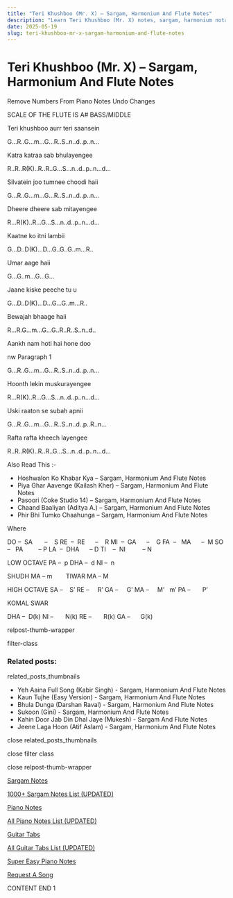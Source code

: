 ```yaml
---
title: "Teri Khushboo (Mr. X) – Sargam, Harmonium And Flute Notes"
description: "Learn Teri Khushboo (Mr. X) notes, sargam, harmonium notations and flute notes. Easy step-by-step tutorial for beginners."
date: 2025-05-19
slug: teri-khushboo-mr-x-sargam-harmonium-and-flute-notes
---
```


# Teri Khushboo (Mr. X) – Sargam, Harmonium And Flute Notes

Remove Numbers From Piano Notes
Undo Changes

SCALE OF THE FLUTE IS A# BASS/MIDDLE

Teri khushboo aurr teri saansein

G…R..G…m…G…R..S..n..d..p..n…

Katra katraa sab bhulayengee

R..R..R(K)..R..R..G…S…n..d..p..n…d…

Silvatein joo tumnee choodi haii

G…R..G…m…G…R..S..n..d..p..n…

Dheere dheere sab mitayengee

R…R(K)..R…G…S…n..d..p..n…d…

Kaatne ko itni lambii

G…D..D(K)…D…G..G..G..m…R..

Umar aage haii

G…G..m…G…G…

Jaane kiske peeche tu u

G…D..D(K)…D…G…G..m…R..

Bewajah bhaage haii

R…R.G…m…G…G..R..R..S..n..d..

Aankh nam hoti hai hone doo

nw Paragraph 1

G…R..G…m…G…R..S..n..d..p..n…

Hoonth lekin muskurayengee

R…R(K)..R…G…S…n..d..p..n…d…

Uski raaton se subah apnii

G…R..G…m…G…R..S..n..d..p..R..n…

Rafta rafta kheech layengee

R..R..R(K)..R..R..G…S…n..d..p..n…d…

Also Read This :-

* Hoshwalon Ko Khabar Kya – Sargam, Harmonium And Flute Notes
* Piya Ghar Aavenge (Kailash Kher) – Sargam, Harmonium And Flute Notes
* Pasoori (Coke Studio 14) – Sargam, Harmonium And Flute Notes
* Chaand Baaliyan (Aditya A.) – Sargam, Harmonium And Flute Notes
* Phir Bhi Tumko Chaahunga – Sargam, Harmonium And Flute Notes

Where

DO –  SA       –    S
RE  –  RE      –    R
MI  –  GA      –    G
FA  –   MA      –  M
SO  –   PA         – P
LA  –  DHA      – D
TI    –  NI          – N

LOW OCTAVE
PA –  p
DHA –  d
NI –  n

SHUDH MA – m        TIWAR MA – M

HIGH OCTAVE
SA –    S’
RE –     R’
GA –     G’
MA –     M’   m’
PA –       P’

KOMAL SWAR

DHA –  D(k)
NI –       N(k)
RE –       R(k)
GA –      G(k)

relpost-thumb-wrapper

filter-class

### Related posts:

related_posts_thumbnails

* Yeh Aaina Full Song (Kabir Singh) - Sargam, Harmonium And Flute Notes
* Kaun Tujhe (Easy Version) - Sargam, Harmonium And Flute Notes
* Bhula Dunga (Darshan Raval) - Sargam, Harmonium And Flute Notes
* Sukoon (Gini) - Sargam, Harmonium And Flute Notes
* Kahin Door Jab Din Dhal Jaye (Mukesh) - Sargam And Flute Notes
* Jeene Laga Hoon (Atif Aslam) - Sargam, Harmonium And Flute Notes

close related_posts_thumbnails

close filter class

close relpost-thumb-wrapper

[Sargam Notes](https://www.notationsworld.com/sargam-notes.html)

[1000+ Sargam Notes List (UPDATED)](https://www.notationsworld.com/all-songs-list-sargam-notes.html)

[Piano Notes](https://www.notationsworld.com/piano-notes.html)

[All Piano Notes List (UPDATED)](https://www.notationsworld.com/all-songs-list-piano-notes.html)

[Guitar Tabs](https://www.notationsworld.com/guitar-tabs.html)

[All Guitar Tabs List (UPDATED)](https://www.notationsworld.com/all-songs-list-guitar-tabs.html)

[Super Easy Piano Notes](https://studywall.in/)

[Request A Song](https://www.notationsworld.com/request-a-song.html)

CONTENT END 1

